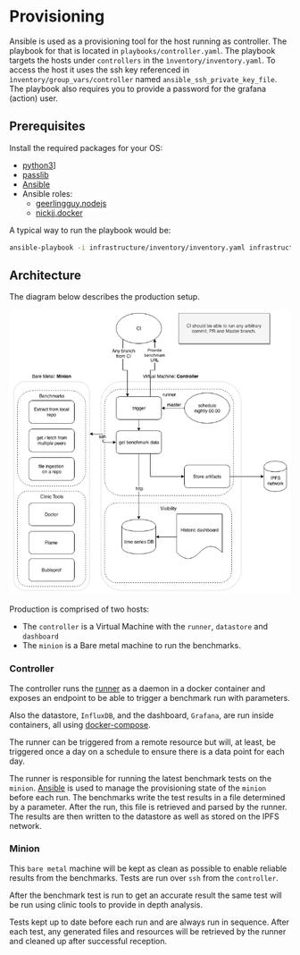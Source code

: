 # Provisioning

Ansible is used as a provisioning tool for the host running as controller. The playbook for that is located in `playbooks/controller.yaml`. The playbook targets the hosts under `controllers` in the `ìnventory/inventory.yaml`. To access the host it uses the ssh key referenced in `ìnventory/group_vars/controller` named `ansible_ssh_private_key_file`. The playbook also requires you to provide a password for the grafana (action) user.

## Prerequisites

Install the required packages for your OS:

* [python3](https://realpython.com/installing-python/)]
* [passlib](https://passlib.readthedocs.io/en/stable/install.html)
* [Ansible](https://www.ansible.com/)
* Ansible roles:
    * [geerlingguy.nodejs](https://github.com/geerlingguy/ansible-role-nodejs)
    * [nickjj.docker](https://github.com/nickjj/ansible-docker)

A typical way to run the playbook would be:

```sh
ansible-playbook -i infrastructure/inventory/inventory.yaml infrastructure/playbooks/controller.yaml --extra-vars "action_user_pw=test"
```

## Architecture

The diagram below describes the production setup.

![Production diagram](prod-infrastructure.png)

Production is comprised of two hosts:

* The `controller` is a Virtual Machine with the `runner`, `datastore` and `dashboard`
* The `minion` is a Bare metal machine to run the benchmarks.

### Controller

The controller runs the [runner](../runner/) as a daemon in a docker container and exposes an endpoint to be able to trigger a benchmark run with parameters.

Also the datastore, `InfluxDB`, and the dashboard, `Grafana`, are run inside containers, all using [docker-compose](https://docs.docker.com/compose/).

The runner can be triggered from a remote resource but will, at least, be triggered once a day on a schedule to ensure there is a data point for each day.

The runner is responsible for running the latest benchmark tests on the `minion`. [Ansible](https://www.ansible.com/) is used to manage the provisioning state of the `minion` before each run. The benchmarks write the test results in a file determined by a parameter. After the run, this file is retrieved and parsed by the runner. The results are then written to the datastore as well as stored on the IPFS network.

### Minion

This `bare metal` machine will be kept as clean as possible to enable reliable results from the benchmarks. Tests are run over `ssh` from the `controller`.

After the benchmark test is run to get an accurate result the same test will be run using clinic tools to provide in depth analysis.

Tests kept up to date before each run and are always run in sequence. After each test, any generated files and resources will be retrieved by the runner and cleaned up after successful reception.
